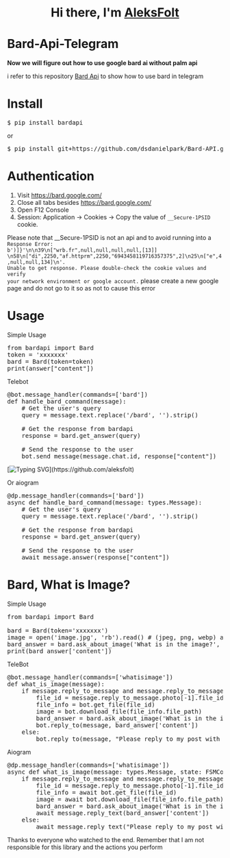 <h1 align="center">Hi there, I'm <a href="https://github.com/aleksfolt" target="_blank">AleksFolt</a> 


# Bard-Api-Telegram

**Now we will figure out how to use google bard ai without palm api**

i refer to this repository [Bard Api](https://github.com/dsdanielpark/Bard-API) to show how to use bard in telegram

# Install

<pre>$ pip install bardapi</pre> 
or 
<pre>$ pip install git+https://github.com/dsdanielpark/Bard-API.git</pre>

# Authentication

1. Visit https://bard.google.com/
2. Close all tabs besides https://bard.google.com/
3. Open F12 Console
4. Session: Application → Cookies → Copy the value of <code>__Secure-1PSID</code> cookie.

Please note that __Secure-1PSID is not an api and to avoid running into a 
<code>Response Error: b')]}\'\n\n39\n["wrb.fr",null,null,null,null,[13]] \n58\n["di",2250,"af.httprm",2250,"6943458119716357375",2]\n25\n["e",4,null,null,134]\n'. Unable to get response. Please double-check the cookie values ​​and verify your network environment or google account.</code>
please create a new google page and do not go to it so as not to cause this error


# Usage

Simple Usage

<pre>from bardapi import Bard
token = 'xxxxxxx'
bard = Bard(token=token)
print(answer["content"])</pre>

Telebot

<pre>
@bot.message_handler(commands=['bard'])
def handle_bard_command(message):
    # Get the user's query
    query = message.text.replace('/bard', '').strip()
    
    # Get the response from bardapi
    response = bard.get_answer(query)
    
    # Send the response to the user
    bot.send_message(message.chat.id, response["content"])
</pre>

[![Typing SVG](https://readme-typing-svg.herokuapp.com?color=%2336BCF7&lines=Bard+do+u+like+python?)](https://github.com/aleksfolt)

Or aiogram

<pre>
@dp.message_handler(commands=['bard'])
async def handle_bard_command(message: types.Message):
    # Get the user's query
    query = message.text.replace('/bard', '').strip()
    
    # Get the response from bardapi
    response = bard.get_answer(query)
    
    # Send the response to the user
    await message.answer(response["content"])
</pre>


# Bard, What is Image?


Simple Usage

<pre>from bardapi import Bard

bard = Bard(token='xxxxxxx')
image = open('image.jpg', 'rb').read() # (jpeg, png, webp) are supported.
bard_answer = bard.ask_about_image('What is in the image?', image)
print(bard_answer['content'])</pre>


TeleBot

<pre>@bot.message_handler(commands=['whatisimage'])
def what_is_image(message):
    if message.reply_to_message and message.reply_to_message.photo:
        file_id = message.reply_to_message.photo[-1].file_id
        file_info = bot.get_file(file_id)
        image = bot.download_file(file_info.file_path)
        bard_answer = bard.ask_about_image('What is in the image?', image)
        bot.reply_to(message, bard_answer['content'])
    else:
        bot.reply_to(message, "Please reply to my post with an image first!")
</pre>

Aiogram

<pre>@dp.message_handler(commands=['whatisimage'])
async def what_is_image(message: types.Message, state: FSMContext):
    if message.reply_to_message and message.reply_to_message.photo:
        file_id = message.reply_to_message.photo[-1].file_id
        file_info = await bot.get_file(file_id)
        image = await bot.download_file(file_info.file_path)
        bard_answer = bard.ask_about_image('What is in the image?', image)
        await message.reply_text(bard_answer['content'])
    else:
        await message.reply_text("Please reply to my post with an image first!")</pre>



Thanks to everyone who watched to the end. Remember that I am not responsible for this library and the actions you perform
